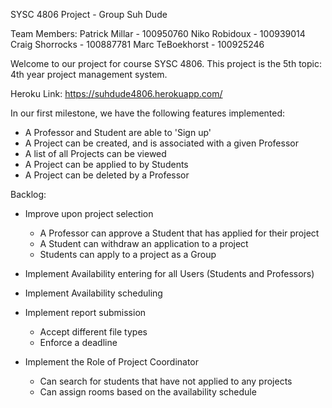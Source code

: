 SYSC 4806 Project - Group Suh Dude

Team Members:
Patrick Millar - 100950760
Niko Robidoux -   100939014
Craig Shorrocks - 100887781
Marc TeBoekhorst -  100925246


Welcome to our project for course SYSC 4806. This project is the 5th topic: 4th year project management system.

Heroku Link: https://suhdude4806.herokuapp.com/

In our first milestone, we have the following features implemented:
- A Professor and Student are able to 'Sign up'
- A Project can be created, and is associated with a given Professor
- A list of all Projects can be viewed
- A Project can be applied to by Students
- A Project can be deleted by a Professor


Backlog:

- Improve upon project selection
	- A Professor can approve a Student that has applied for their project
	- A Student can withdraw an application to a project
	- Students can apply to a project as a Group

- Implement Availability entering for all Users (Students and Professors)

- Implement Availability scheduling

- Implement report submission
	- Accept different file types
	- Enforce a deadline

- Implement the Role of Project Coordinator
	- Can search for students that have not applied to any projects
	- Can assign rooms based on the availability schedule
